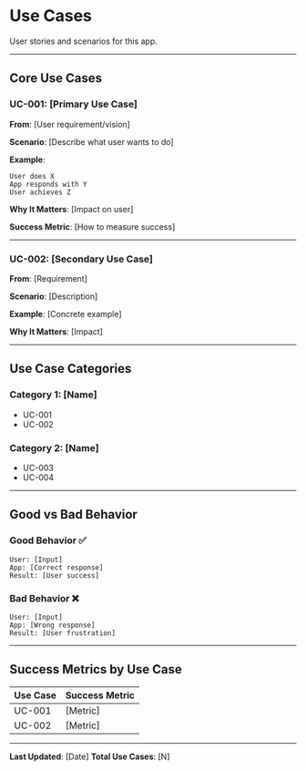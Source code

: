 # Use Cases

User stories and scenarios for this app.

---

## Core Use Cases

### UC-001: [Primary Use Case]
**From**: [User requirement/vision]

**Scenario**:
[Describe what user wants to do]

**Example**:
```
User does X
App responds with Y
User achieves Z
```

**Why It Matters**:
[Impact on user]

**Success Metric**:
[How to measure success]

---

### UC-002: [Secondary Use Case]
**From**: [Requirement]

**Scenario**:
[Description]

**Example**:
[Concrete example]

**Why It Matters**:
[Impact]

---

## Use Case Categories

### Category 1: [Name]
- UC-001
- UC-002

### Category 2: [Name]
- UC-003
- UC-004

---

## Good vs Bad Behavior

### Good Behavior ✅
```
User: [Input]
App: [Correct response]
Result: [User success]
```

### Bad Behavior ❌
```
User: [Input]
App: [Wrong response]
Result: [User frustration]
```

---

## Success Metrics by Use Case

| Use Case | Success Metric |
|----------|---------------|
| UC-001 | [Metric] |
| UC-002 | [Metric] |

---

**Last Updated**: [Date]
**Total Use Cases**: [N]
